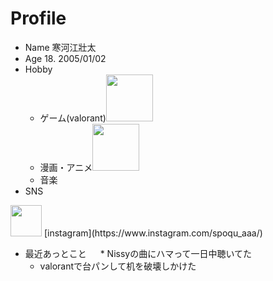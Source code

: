 # Profile
* Name
    寒河江壯太
* Age 
    18. 2005/01/02
* Hobby 
   * ゲーム(valorant)<img width="75" alt="" src="https://user-images.githubusercontent.com/130330488/232360105-b6e05641-9f26-41e4-ba9c-b5984972c329.png">
    * 漫画・アニメ<img width="75" alt="" src="https://user-images.githubusercontent.com/130330488/232361405-66fe7a2b-280a-4323-b050-fd600a14445c.png">
    * 音楽 
* SNS
<img width="50" alt="" src="https://user-images.githubusercontent.com/130330488/232358987-d85e1887-fd10-4241-8f3f-e1a6cd3f1a2f.png">
[instagram](https://www.instagram.com/spoqu_aaa/)

* 最近あっとこと
　   * Nissyの曲にハマって一日中聴いてた
   * valorantで台パンして机を破壊しかけた


